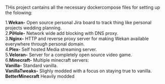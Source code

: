 THis project cantains all the necessary dockercompose files for setting up the folowing:

1.**Wekan-** Open source personal Jira board to track thing like personal projects wedding planning.<br />
2.**PiHole-** Network wide add blocking with DNS proxy.<br />
3.**Nginx-** HTTP and reverse proxy server for making Wekan available everywhere through personal domain.<br />
4.**Plex-** Self hosted Media streaming server.<br />
5.**Veloran-** Server for a completely open source video game.<br />
6.**Minecraft-** Multiple minecraft servers:<br />
	**Vanilla-** Standard vanilla.<br />
 	**VanillaTweaks-** Slighly modded with a focus on staying true to vanilla.<br />
  	**BetterMinecraft** Heavily modded<br />
		
